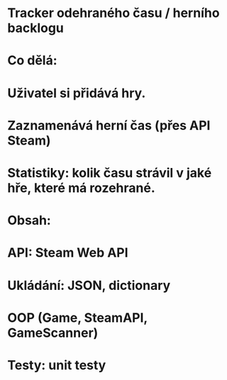 # Tracker odehraného času / herního backlogu
# Co dělá:
# Uživatel si přidává hry.
# 
# Zaznamenává herní čas (přes API Steam)
# 
# Statistiky: kolik času strávil v jaké hře, které má rozehrané.
# 
# Obsah:
# API: Steam Web API
# 
# Ukládání: JSON, dictionary
# 
# OOP (Game, SteamAPI, GameScanner)
# 
# Testy: unit testy

